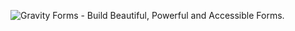 ![Gravity Forms - Build Beautiful, Powerful and Accessible Forms.]([http://url/to/img.png](https://raw.githubusercontent.com/gravityforms/.github/main/1500x500-2.jpeg)https://raw.githubusercontent.com/gravityforms/.github/main/1500x500-2.jpeg)
